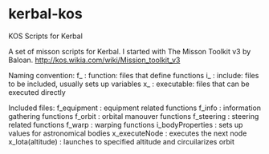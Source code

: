 # kerbal-kos
KOS Scripts for Kerbal

A set of misson scripts for Kerbal. I started with The Misson Toolkit v3 by Baloan. http://kos.wikia.com/wiki/Mission_toolkit_v3

Naming convention:
	f_ :   function: files that define functions
	i_ :    include: files to be included, usually sets up variables
	x_ : executable: files that can be executed directly

Included files:
	f_equipment			: equipment related functions
	f_info				: information gathering functions
	f_orbit				: orbital manouver functions
	f_steering			: steering related functions
	f_warp				: warping functions
	i_bodyProperties	: sets up values for astronomical bodies
	x_executeNode		: executes the next node
	x_lota(altitude)	: launches to specified altitude and circuilarizes 
						  orbit
